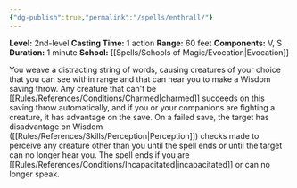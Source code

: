 ```yaml
---
{"dg-publish":true,"permalink":"/spells/enthrall/"}
---
```


**Level:** 2nd-level
**Casting Time:** 1 action
**Range:** 60 feet
**Components:** V, S
**Duration:** 1 minute
**School:** [[Spells/Schools of Magic/Evocation\|Evocation]]

You weave a distracting string of words, causing creatures of your choice that you can see within range and that can hear you to make a Wisdom saving throw. Any creature that can't be [[Rules/References/Conditions/Charmed\|charmed]] succeeds on this saving throw automatically, and if you or your companions are fighting a creature, it has advantage on the save. On a failed save, the target has disadvantage on Wisdom ([[Rules/References/Skills/Perception\|Perception]]) checks made to perceive any creature other than you until the spell ends or until the target can no longer hear you. The spell ends if you are [[Rules/References/Conditions/Incapacitated\|incapacitated]] or can no longer speak.